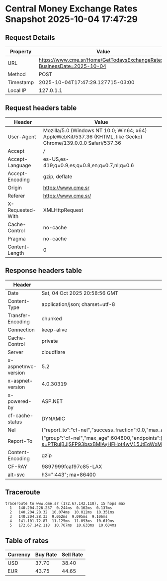 # Central Money Exchange Rates Snapshot 2025-10-04 17:47:29
## Request Details

| Property | Value |
|----------|-------|
| URL | https://www.cme.sr/Home/GetTodaysExchangeRates/?BusinessDate=2025-10-04 |
| Method | POST |
| Timestamp | 2025-10-04T17:47:29.127715-03:00 |
| Local IP | 127.0.1.1 |
    
## Request headers table

| Header | Value |
|--------|-------|
| User-Agent | Mozilla/5.0 (Windows NT 10.0; Win64; x64) AppleWebKit/537.36 (KHTML, like Gecko) Chrome/139.0.0.0 Safari/537.36 |
| Accept | */* |
| Accept-Language | es-US,es-419;q=0.9,es;q=0.8,en;q=0.7,nl;q=0.6 |
| Accept-Encoding | gzip, deflate |
| Origin | https://www.cme.sr |
| Referer | https://www.cme.sr/ |
| X-Requested-With | XMLHttpRequest |
| Cache-Control | no-cache |
| Pragma | no-cache |
| Content-Length | 0 |

    
## Response headers table
| Header | Value |
|--------|-------|
| Date | Sat, 04 Oct 2025 20:58:56 GMT |
| Content-Type | application/json; charset=utf-8 |
| Transfer-Encoding | chunked |
| Connection | keep-alive |
| Cache-Control | private |
| Server | cloudflare |
| x-aspnetmvc-version | 5.2 |
| x-aspnet-version | 4.0.30319 |
| x-powered-by | ASP.NET |
| cf-cache-status | DYNAMIC |
| Nel | {"report_to":"cf-nel","success_fraction":0.0,"max_age":604800} |
| Report-To | {"group":"cf-nel","max_age":604800,"endpoints":[{"url":"https://a.nel.cloudflare.com/report/v4?s=PTRujBJjSFP93bsxBMlAyHFHot4wV15JtEoWxM6ymX3m2Qks28KB%2BVwEbiRhKpgLNk9fnrK3R8UqFXBCGvcp0nZ5CKF8%2F2Q0BHw%3D"}]} |
| Content-Encoding | gzip |
| CF-RAY | 9897999fcaf97c85-LAX |
| alt-svc | h3=":443"; ma=86400 |

## Traceroute 

```
traceroute to www.cme.sr (172.67.142.118), 15 hops max
  1   140.204.226.237  0.244ms  0.162ms  0.137ms 
  2   140.204.28.32  10.074ms  10.012ms  10.351ms 
  3   140.204.28.33  9.052ms  9.095ms  9.106ms 
  4   141.101.72.87  11.125ms  11.093ms  10.619ms 
  5   172.67.142.118  10.707ms  10.633ms  10.604ms 

```


## Table of rates

| Currency | Buy Rate | Sell Rate |
|----------|----------|-----------|
| USD | 37.70 | 38.40 |
| EUR | 43.75 | 44.65 |
